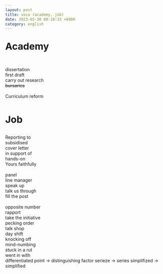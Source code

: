 ```yaml
---
layout: post
title: voca (academy, job)
date: 2023-05-30 00:10:33 +0900
category: english
---
```

<p style="font-size:30px;"><b> Academy </b></p>
<br/>
dissertation
<br/>
first draft
<br/>
carry out research
<br/>
<del> bursaries </del>
<br/>
<br/>
Curriculum reform
<br/>
<br/>

<p style="font-size:30px;"><b> Job </b></p>

Reporting to
<br/>
subsidised
<br/>
cover letter
<br/>
in support of
<br/>
hands-on
<br/>
Yours faithfully
<br/>
<br/>
panel
<br/>
line manager
<br/>
speak up
<br/>
talk us through
<br/>
fill the post
<br/>
<br/>
opposite number
<br/>
rapport
<br/>
take the initiative
<br/>
pecking order
<br/>
talk shop
<br/>
day shift
<br/>
knocking off
<br/>
mind-numbing
<br/>
stuck in a rut
<br/>
went in with
<br/>
differentiated point -> distinguishing factor
serieze -> series
simplifized -> simplified 
